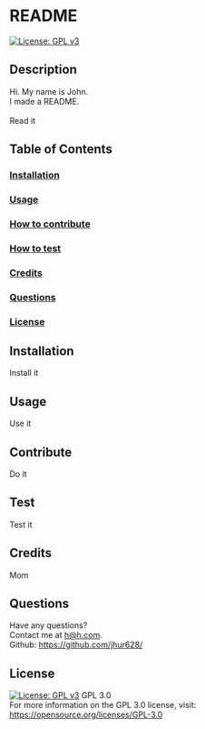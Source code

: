 # README
  [![License: GPL v3](https://img.shields.io/badge/License-GPLv3-blue.svg)](https://www.gnu.org/licenses/gpl-3.0)
  ## Description
  Hi. My name is John. <br/>
  I made a README. <br/><br/>
  Read it
  ## Table of Contents
  ### [Installation](#installation)
  ### [Usage](#usage)
  ### [How to contribute](#contribute)
  ### [How to test](#test)
  ### [Credits](#credits)
  ### [Questions](#questions)
  ### [License](#License) <br/>
  ## Installation
  Install it
  ## Usage
  Use it
  ## Contribute
  Do it
  ## Test
  Test it
  ## Credits
  Mom
  ## Questions
  Have any questions? <br/>
  Contact me at h@h.com. <br/>
  Github: https://github.com/jhur628/ <br/>
  ## License
  [![License: GPL v3](https://img.shields.io/badge/License-GPLv3-blue.svg)](https://www.gnu.org/licenses/gpl-3.0)
  GPL 3.0 <br/> For more information on the GPL 3.0 license, visit: https://opensource.org/licenses/GPL-3.0
